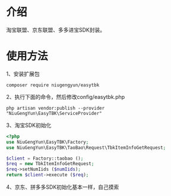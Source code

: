 # 介绍

淘宝联盟、京东联盟、多多进宝SDK封装。

# 使用方法
1、安装扩展包

`composer require niugengyun/easytbk`


2、执行下面的命令，然后修改config/easytbk.php

`php artisan vendor:publish --provider "NiuGengYun\EasyTBK\ServiceProvider"`

3、淘宝SDK初始化

```php
<?php
use NiuGengYun\EasyTBK\Factory;
use NiuGengYun\EasyTBK\TaoBao\Request\TbkItemInfoGetRequest;

$client = Factory::taobao ();
$req = new TbkItemInfoGetRequest;
$req->setNumIids ($numIids);
return $client->execute ($req);
```

4、京东、拼多多SDK初始化基本一样，自己摸索
